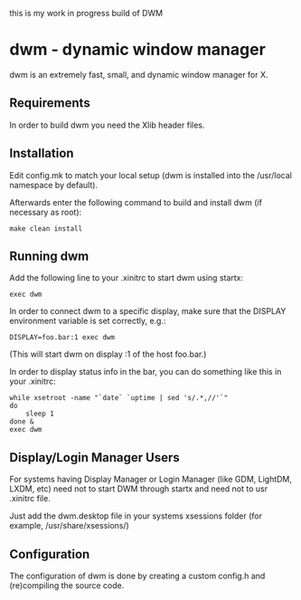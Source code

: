 this is my work in progress build of DWM



dwm - dynamic window manager
============================
dwm is an extremely fast, small, and dynamic window manager for X.


Requirements
------------
In order to build dwm you need the Xlib header files.


Installation
------------
Edit config.mk to match your local setup (dwm is installed into
the /usr/local namespace by default).

Afterwards enter the following command to build and install dwm (if
necessary as root):

    make clean install


Running dwm
-----------
Add the following line to your .xinitrc to start dwm using startx:

    exec dwm

In order to connect dwm to a specific display, make sure that
the DISPLAY environment variable is set correctly, e.g.:

    DISPLAY=foo.bar:1 exec dwm

(This will start dwm on display :1 of the host foo.bar.)

In order to display status info in the bar, you can do something
like this in your .xinitrc:

    while xsetroot -name "`date` `uptime | sed 's/.*,//'`"
    do
    	sleep 1
    done &
    exec dwm

Display/Login Manager Users
---------------------------
For systems having Display Manager or Login Manager (like GDM,
LightDM, LXDM, etc) need not to start DWM through startx and
need not to usr .xinitrc file.

Just add the dwm.desktop file in your systems xsessions
folder (for example, /usr/share/xsessions/)

Configuration
-------------
The configuration of dwm is done by creating a custom config.h
and (re)compiling the source code.
